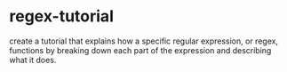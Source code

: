 # regex-tutorial
 create a tutorial that explains how a specific regular expression, or regex, functions by breaking down each part of the expression and describing what it does.
